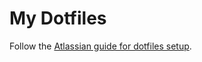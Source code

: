 # My Dotfiles

Follow the [Atlassian guide for dotfiles setup](https://www.atlassian.com/git/tutorials/dotfiles).
